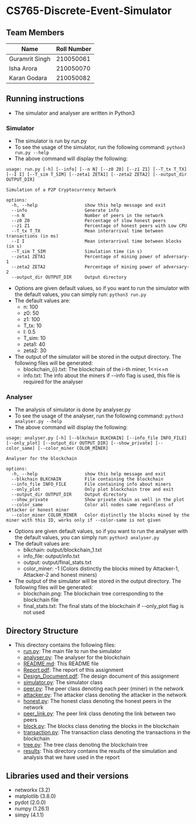 # CS765-Discrete-Event-Simulator

## Team Members 
| Name | Roll Number |
| --- | --- |
|Guramrit Singh | 210050061|
|Isha Arora | 210050070|
|Karan Godara | 210050082|

## Running instructions
- The simulator and analyser are written in Python3

### Simulator
- The simulator is run by run.py
- To see the usage of the simulator, run the following command:
```python3 run.py --help```
- The above command will display the following:
```
usage: run.py [-h] [--info] [--n N] [--z0 Z0] [--z1 Z1] [--T_tx T_TX] [--I I] [--T_sim T_SIM] [--zeta1 ZETA1] [--zeta2 ZETA2] [--output_dir OUTPUT_DIR]

Simulation of a P2P Cryptocurrency Network

options:
  -h, --help                  show this help message and exit
  --info                      Generate info
  --n N                       Number of peers in the network
  --z0 Z0                     Percentage of slow honest peers
  --z1 Z1                     Percentage of honest peers with Low CPU
  --T_tx T_TX                 Mean interarrival time between transactions (in ms)
  --I I                       Mean interarrival time between blocks (in s)
  --T_sim T_SIM               Simulation time (in s)
  --zeta1 ZETA1               Percentage of mining power of adversary-1
  --zeta2 ZETA2               Percentage of mining power of adversary-2
  --output_dir OUTPUT_DIR     Output directory
```
- Options are given default values, so if you want to run the simulator with the default values, you can simply run:
```python3 run.py```
- The default values are:
    - n: 100
    - z0: 50
    - z1: 100
    - T_tx: 10
    - I: 0.5
    - T_sim: 10
    - zeta1: 40
    - zeta2: 30
- The output of the simulator will be stored in the output directory. The following files will be generated:
    - blockchain_{i}.txt: The blockchain of the i-th miner, 1<=i<=n
    - info.txt: The info about the miners if --info flag is used, this file is required for the analyser

### Analyser
- The analysis of simulator is done by analyser.py
- To see the usage of the analyser, run the following command:
```python3 analyser.py --help```
- The above command will display the following:
```
usage: analyser.py [-h] [--blkchain BLKCHAIN] [--info_file INFO_FILE] [--only_plot] [--output_dir OUTPUT_DIR] [--show_private] [--color_same] [--color_miner COLOR_MINER]

Analyser for the blockchain

options:
  -h, --help                  show this help message and exit
  --blkchain BLKCHAIN         File containing the blockchain
  --info_file INFO_FILE       File containing info about miners
  --only_plot                 Only plot blockchain tree and exit
  --output_dir OUTPUT_DIR     Output directory
  --show_private              Show private chain as well in the plot
  --color_same                Color all nodes same regardless of attacker or honest miner
  --color_miner COLOR_MINER   Color distinctly the blocks mined by the miner with this ID, works only if --color-same is not given

```
- Options are given default values, so if you want to run the analyser with the default values, you can simply run:
```python3 analyser.py```
- The default values are:
  - blkchain: output/blockchain_1.txt
  - info_file: output/info.txt
  - output: output/final_stats.txt
  - color_miner: -1 (Colors distinctly the blocks mined by Attacker-1, Attacker-2 and honest miners)
- The output of the simulator will be stored in the output directory. The following files will be generated:
    - blockchain.png: The blockchain tree corresponding to the blockchain file
    - final_stats.txt: The final stats of the blockchain if --only_plot flag is not used

## Directory Structure
- This directory contains the following files:
    - [run.py](run.py): The main file to run the simulator
    - [analyser.py](analyser.py): The analyser for the blockchain
    - [README.md](README.md): This README file
    - [Report.pdf](Report.pdf): The report of this assignment
    - [Design_Document.pdf](Design_Document.pdf): The design document of this assignment
    - [simulator.py](simulator.py): The simulator class
    - [peer.py](peer.py): The peer class denoting each peer (miner) in the network
    - [attacker.py](attacker.py): The attacker class denoting the attacker in the network
    - [honest.py](honest.py): The honest class denoting the honest peers in the network
    - [peer_link.py](peer_link.py): The peer link class denoting the link between two peers
    - [block.py](block.py): The blocks class denoting the blocks in the blockchain
    - [transaction.py](transaction.py): The transaction class denoting the transactions in the blockchain
    - [tree.py](tree.py): The tree class denoting the blockchain tree
    - [results](results): This directory contains the results of the simulation and analysis that we have used in the report
 
## Libraries used and their versions
- networkx (3.2)
- matplotlib (3.8.0)
- pydot (2.0.0)
- numpy (1.26.1)
- simpy (4.1.1)
